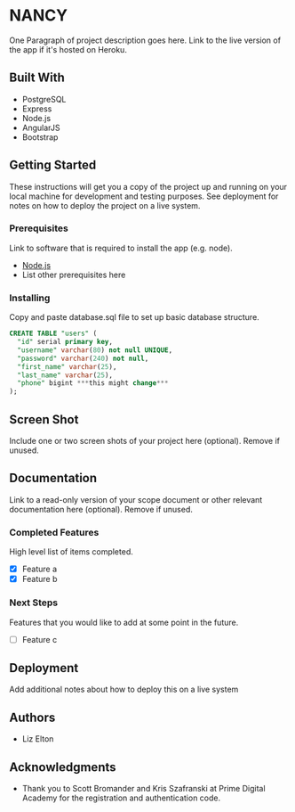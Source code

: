 # NANCY

One Paragraph of project description goes here. Link to the live version of the app if it's hosted on Heroku.

## Built With

* PostgreSQL
* Express
* Node.js
* AngularJS
* Bootstrap

## Getting Started

These instructions will get you a copy of the project up and running on your local machine for development and testing purposes. See deployment for notes on how to deploy the project on a live system.

### Prerequisites

Link to software that is required to install the app (e.g. node).

- [Node.js](https://nodejs.org/en/)
- List other prerequisites here


### Installing

Copy and paste database.sql file to set up basic database structure.

```sql
CREATE TABLE "users" (
  "id" serial primary key,
  "username" varchar(80) not null UNIQUE,
  "password" varchar(240) not null,
  "first_name" varchar(25),
  "last_name" varchar(25),
  "phone" bigint ***this might change***
);
```

## Screen Shot

Include one or two screen shots of your project here (optional). Remove if unused.

## Documentation

Link to a read-only version of your scope document or other relevant documentation here (optional). Remove if unused.

### Completed Features

High level list of items completed.

- [x] Feature a
- [x] Feature b

### Next Steps

Features that you would like to add at some point in the future.

- [ ] Feature c

## Deployment

Add additional notes about how to deploy this on a live system

## Authors

* Liz Elton


## Acknowledgments

* Thank you to Scott Bromander and Kris Szafranski at Prime Digital Academy for the registration and authentication code. 

